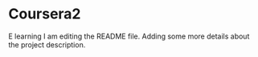 # Coursera2
E learning
I am editing the README file. Adding some more details about the project description.
